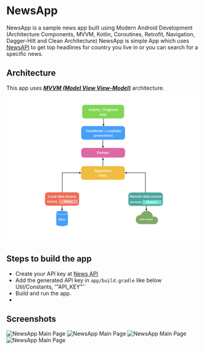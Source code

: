 # NewsApp
NewsApp is a sample news app built using Modern Android Development (Architecture Components, MVVM, Kotlin, Coroutines, Retrofit, Navigation, Dagger-Hilt and Clean Architecture)
NewsApp is simple App which uses [NewsAPI](https://newsapi.org/) to get top headlines for country you live in or you can search for a specific news.

## Architecture
This app uses [***MVVM (Model View View-Model)***](https://developer.android.com/jetpack/docs/guide#recommended-app-arch) architecture.

![Architecture](https://github.com/Naveentp/Clean-MVVM-NewsApp/blob/master/ART/clean_mvvm.jpeg)

## Steps to build the app
- Create your API key at [News API](https://newsapi.org/)
- Add the generated API key in `app/build.gradle` like below  
  Util/Constants, '"API_KEY"'`
- Build and run the app.
- 
## Screenshots

<img alt="NewsApp Main Page" height="450px" src="https://user-images.githubusercontent.com/73955284/145390604-a0d3721d-5d89-4008-82ec-9f6135d2f7a0.png" width="32%" />

<img alt="NewsApp Main Page" height="450px" src="https://user-images.githubusercontent.com/73955284/145390746-ae35cb87-4b30-4bd1-9a73-995d6218d737.png" width="32%" />

<img alt="NewsApp Main Page" height="450px" src="https://user-images.githubusercontent.com/73955284/145390925-11925268-550c-484a-af33-263913085d74.png" width="32%" />

<img alt="NewsApp Main Page" height="450px" src="https://user-images.githubusercontent.com/73955284/145391023-4e8bf9a5-de36-4d70-9fc5-9ced3a69cfe2.png" width="32%" />



